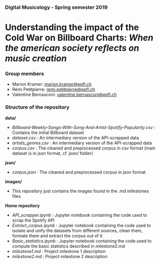 ### Digital Musicology - Spring semester 2019

# Understanding the impact of the Cold War on Billboard Charts:  _When the american society reflects on music creation_

### Group members
- Marion Kramer: marion.kramer@epfl.ch
- Rémi Petitpierre: remi.petitpierre@epfl.ch
- Valentine Bernasconi: valentine.bernasconi@epfl.ch

### Structure of the repository

__data/__
* _Billboard-Weekly-Songs-With-Song-And-Artist-Spotify-Popularity.csv_ : Contains the initial Billboard dataset
* _dataset.csv_ : An intermediary version of the API-scrapped data
* _artists_genres.csv_ : An intermediary version of the API-scrapped data
* _corpus.csv_ : The cleaned and preprocessed corpus in csv format (main dataset is in json format, cf. json/ folder)

__json/__
* _corpus.json_ : The cleaned and preprocessed corpus in json format

__images/__
* This repository just contains the images found in the .md milestones files

__Home repository__
* _API_scrapper.ipynb_ : Jupyter notebook containing the code used to scrap the Spotify API
* _Extract_corpus.ipynb_ : Jupyter notebook containing the code used to isolate and unify the datasets from different sources, clean them, formate them and extract the corpus out of it
* _Basic_statistics.ipynb_ : Jupyter notebook containing the code used to compute the basic statistics described in milestone2.md
* _milestone1.md_ : Project milestone 1 description
* _milestone2.md_ : Project milestone 2 description
